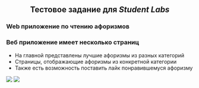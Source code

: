 <h2 align="center" >Тестовое задание для <b><i>Student Labs</i></b></h3>

<h3 >Web приложение по чтению афоризмов</h3>

<h3>Веб приложение имеет несколько страниц</h4>

<ul>
  <li>На главной представлены лучшие афоризмы из разных категорий</li>
  <li>Страницы, отображающие афоризмы из конкретной категории</li>
  <li>Также есть возможность поставить лайк понравившемуся афоризму</li>
</ul>

<div display="flex">
  <img src="https://img.shields.io/badge/react-%2320232a.svg?style=for-the-badge&logo=react&logoColor=%2361DAFB"/>
   <img src="https://img.shields.io/badge/Next-black?style=for-the-badge&logo=next.js&logoColor=white"/>
</div>

<img/>
